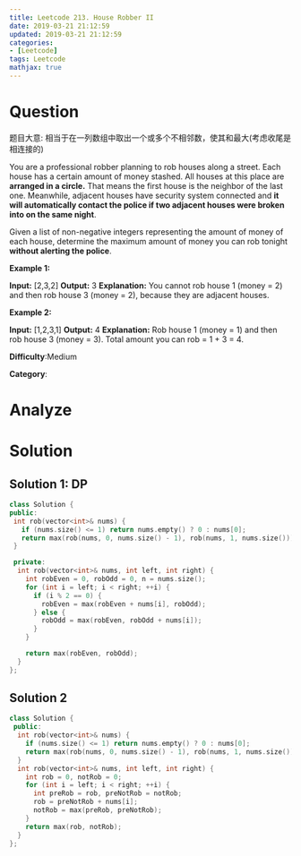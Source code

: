 ```yaml
---
title: Leetcode 213. House Robber II
date: 2019-03-21 21:12:59
updated: 2019-03-21 21:12:59
categories: 
- [Leetcode]
tags: Leetcode
mathjax: true
---
```


# Question

题目大意: 相当于在一列数组中取出一个或多个不相邻数，使其和最大(考虑收尾是相连接的)

You are a professional robber planning to rob houses along a street. Each house has a certain amount of money stashed. All houses at this place are  **arranged in a circle.**  That means the first house is the neighbor of the last one. Meanwhile, adjacent houses have security system connected and **it will automatically contact the police if two adjacent houses were broken into on the same night**.

Given a list of non-negative integers representing the amount of money of each house, determine the maximum amount of money you can rob tonight  **without alerting the police**.

**Example 1:**

**Input:** [2,3,2]
**Output:** 3
**Explanation:** You cannot rob house 1 (money = 2) and then rob house 3 (money = 2),
             because they are adjacent houses.

**Example 2:**

**Input:** [1,2,3,1]
**Output:** 4
**Explanation:** Rob house 1 (money = 1) and then rob house 3 (money = 3).
             Total amount you can rob = 1 + 3 = 4.

**Difficulty**:Medium

**Category**:

# Analyze


# Solution

## Solution 1: DP

```cpp
class Solution {
public:
 int rob(vector<int>& nums) {
   if (nums.size() <= 1) return nums.empty() ? 0 : nums[0];
   return max(rob(nums, 0, nums.size() - 1), rob(nums, 1, nums.size()));
 }

 private:
  int rob(vector<int>& nums, int left, int right) {
    int robEven = 0, robOdd = 0, n = nums.size();
    for (int i = left; i < right; ++i) {
      if (i % 2 == 0) {
        robEven = max(robEven + nums[i], robOdd);
      } else {
        robOdd = max(robEven, robOdd + nums[i]);
      }
    }

    return max(robEven, robOdd);
  }
};
```

## Solution 2

```cpp
class Solution {
 public:
  int rob(vector<int>& nums) {
    if (nums.size() <= 1) return nums.empty() ? 0 : nums[0];
    return max(rob(nums, 0, nums.size() - 1), rob(nums, 1, nums.size()));
  }
  int rob(vector<int>& nums, int left, int right) {
    int rob = 0, notRob = 0;
    for (int i = left; i < right; ++i) {
      int preRob = rob, preNotRob = notRob;
      rob = preNotRob + nums[i];
      notRob = max(preRob, preNotRob);
    }
    return max(rob, notRob);
  }
};
```